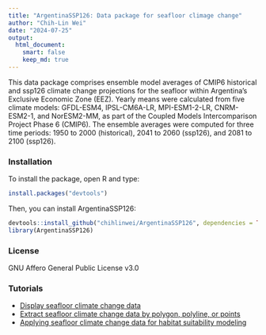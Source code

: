 ```yaml
---
title: "ArgentinaSSP126: Data package for seafloor climage change"
author: "Chih-Lin Wei"
date: "2024-07-25"
output: 
  html_document: 
    smart: false
    keep_md: true
---
```


This data package comprises ensemble model averages of CMIP6 historical and ssp126 climate change projections for the seafloor within Argentina’s Exclusive Economic Zone (EEZ). Yearly means were calculated from five climate models: GFDL-ESM4, IPSL-CM6A-LR, MPI-ESM1-2-LR, CNRM-ESM2-1, and NorESM2-MM, as part of the Coupled Models Intercomparison Project Phase 6 (CMIP6). The ensemble averages were computed for three time periods: 1950 to 2000 (historical), 2041 to 2060 (ssp126), and 2081 to 2100 (ssp126).

### Installation

To install the package, open R and type:

``` r
install.packages("devtools")
```

Then, you can install ArgentinaSSP126:

``` r
devtools::install_github("chihlinwei/ArgentinaSSP126", dependencies = TRUE)
library(ArgentinaSSP126)
```

### License
GNU Affero General Public License v3.0

### Tutorials
* [Display seafloor climate change data](https://github.com/chihlinwei/ArgentinaSSP126/blob/main/tutorials/tute1.md)
* [Extract seafloor climate change data by polygon, polyline, or points](https://github.com/chihlinwei/ArgentinaSSP126/blob/main/tutorials/tute2.md)
* [Applying seafloor climate change data for habitat suitability modeling](https://github.com/chihlinwei/ArgentinaSSP126/blob/main/tutorials/tute3.md)

